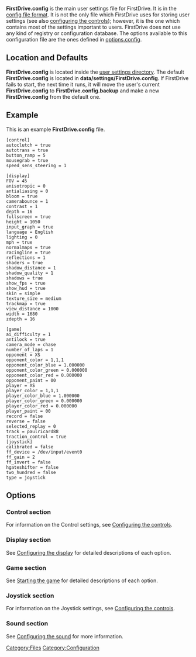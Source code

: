 **FirstDrive.config** is the main user settings file for FirstDrive. It is in the [config file format](Config_file_format.md). It is not the only file which FirstDrive uses for storing user settings (see also [configuring the controls](Configuring_the_controls.md)); however, it is the one which contains most of the settings important to users. FirstDrive does not use any kind of registry or configuration database. The options available to this configuration file are the ones defined in [options.config](Options_config.md).

Location and Defaults
---------------------

**FirstDrive.config** is located inside the [user settings directory](User_settings_directory.md). The default **FirstDrive.config** is located in **data/settings/FirstDrive.config**. If FirstDrive fails to start, the next time it runs, it will move the user's current **FirstDrive.config** to **FirstDrive.config.backup** and make a new **FirstDrive.config** from the default one.

Example
-------

This is an example **FirstDrive.config** file.

    [control]
    autoclutch = true
    autotrans = true
    button_ramp = 5
    mousegrab = true
    speed_sens_steering = 1
    
    [display]
    FOV = 45
    anisotropic = 0
    antialiasing = 0
    bloom = true
    camerabounce = 1
    contrast = 1
    depth = 16
    fullscreen = true
    height = 1050
    input_graph = true
    language = English
    lighting = 0
    mph = true
    normalmaps = true
    racingline = true
    reflections = 1
    shaders = true
    shadow_distance = 1
    shadow_quality = 1
    shadows = true
    show_fps = true
    show_hud = true
    skin = simple
    texture_size = medium
    trackmap = true
    view_distance = 1000
    width = 1680
    zdepth = 16
    
    [game]
    ai_difficulty = 1
    antilock = true
    camera_mode = chase
    number_of_laps = 1
    opponent = XS
    opponent_color = 1,1,1
    opponent_color_blue = 1.000000
    opponent_color_green = 0.000000
    opponent_color_red = 0.000000
    opponent_paint = 00
    player = XS
    player_color = 1,1,1
    player_color_blue = 1.000000
    player_color_green = 0.000000
    player_color_red = 0.000000
    player_paint = 00
    record = false
    reverse = false
    selected_replay = 0
    track = paulricard88
    traction_control = true
    [joystick]
    calibrated = false
    ff_device = /dev/input/event0
    ff_gain = 2
    ff_invert = false
    hgateshifter = false
    two_hundred = false
    type = joystick

Options
-------

### Control section

For information on the Control settings, see [Configuring the controls](Configuring_the_controls.md).

### Display section

See [Configuring the display](Configuring_the_display.md) for detailed descriptions of each option.

### Game section

See [Starting the game](Starting_the_game.md) for detailed descriptions of each option.

### Joystick section

For information on the Joystick settings, see [Configuring the controls](Configuring_the_controls.md).

### Sound section

See [Configuring the sound](Configuring_the_sound.md) for more information.

<Category:Files> <Category:Configuration>
